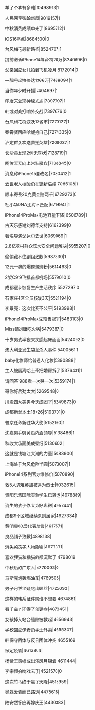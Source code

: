 羊了个羊有多难|10498913|1

人民网评张翰新剧|9019157|1

中秋消费成绩单来了|8695712|1

iOS16亮点|8684500|0

台风梅花最新路径|8524707|1

提前激活iPhone14每台罚20万|8340696|0

父亲回应女儿拍到飞机凌月|8172014|0

一靓号起拍价达1366万|7468094|1

当你年少时开播|7404697|1

印度天空现神秘光点|7397797|1

韩或对美打响外交战|7397676|0

台风梅花将波及12省市|7279177|1

秦霄贤回应哈妮抱自己|7274335|0

泸定群众欢送救援英雄|7208027|1

长沙县发现2例无症状|7128719|1

网传天天向上常驻嘉宾|7108845|0

消息称iPhone15要改名|7080412|1

去世老人核酸仍在更新后续|7065108|1

顺丰寄丢20克黄金赔两千|6729273|0

杜小华DNA比对不匹配|6719941|1

iPhone14ProMax电池容量下降|6506789|1

古天乐感谢刘德华支持|6162399|0

著名导演戈达尔去世|6069069|1

2.8亿农村群众饮水安全问题解决|5955207|0

偷偷藏不住剧组致歉|5937330|1

12元一碗的爆辣螺蛳粉|5614463|0

2架C919飞抵首都机场|5579010|0

成都逐步恢复生产生活秩序|5527297|0

石家庄4区全员核酸3天|5521194|0

李景亮：这次比赛不公平|5493998|1

iPhone14ProMax成预售冠军|5483103|0

Miss请刘庸吃火锅|5479387|0

十岁男孩半夜来灵感起床画画|5424092|0

澳大利亚发生袋鼠杀人事件|5400561|1

baby化妆师给普通人化妆|5390888|1

主人被隔离哈士奇把婚房拆了|5376431|1

请回答1988看一次哭一次|5359174|1

哥你好后劲太大|5269548|0

川渝四大美男今天成团了|5249873|0

成都新增本土18+26|5193701|0

普京任命新驻华大使|5152160|1

沈嘉男手劈黄瓜内涵领导|5138486|1

秋收大场面美成壁纸|5130602|

这就是钱塘江大潮的力量|5083900|

上海处于台风危险半圆|5073007|1

iPhone14系列官方维修价|5070890|

救5人遇难英雄被评为烈士|5032615|

贵阳乐湾国际实验学生已转运|4978889|

消失的孩子佟大为好卑微|4957441|

成都9个区域继续原则居家|4927334|1

黄明昊00后代表发言|4917571|

良品铺子致歉|4898138|

消失的孩子人物隐喻|4873331|

喜欢狸猫和橘猫的都沉默了|4798019|

中秋后的广东人|4779093|0

马斯克炮轰燃油车|4769506|

男子月饼里疑吃出螺丝|4725693|

这样的韩系证件照谁不想要|4674861|

看千金丫环得了催更症|4673451|

女孩掉入站台缝隙被救起|4656943|

学校回应保安扔学生外卖|4655307|

韩保守团体与反日团体冲突|4655169|

保定疫情|4613804|

杨紫王鹤棣或出演风月锦囊|4611444|

李宗恒拍吻戏去了|4521570|0

这次竹马终于赢了天降|4515959|

吴磊爱情而已路透|4475618|

陆安然答应再嫁庆王|4430383|

